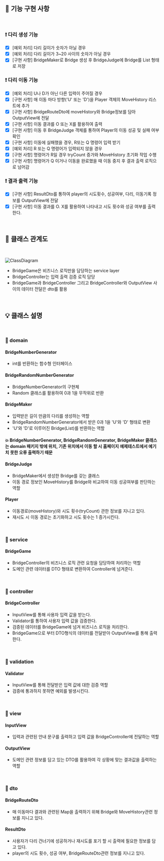 ## :pencil: 기능 구현 사항
<br/>

### :exclamation: 다리 생성 기능
  - [x] [예외 처리] 다리 길이가 숫자가 아닐 경우
  - [x] [예외 처리] 다리 길이가 3~20 사이의 숫자가 아닐 경우
  - [x] [구현 사항] BridgeMaker로 Bridge 생성 후 BridgeJudge에 Bridge를 List 형태로 저장

### :exclamation: 다리 이동 기능
  - [x] [예외 처리] U나 D가 아닌 다른 입력이 주어질 경우
  - [x] [구현 사항] 매 이동 마다 방향('U' 또는 'D')을 Player 객체의 MoveHistory 리스트에 추가
  - [x] [구현 사항] BridgeRouteDto에 moveHistory와 Bridge정보를 담아 OutputView에 전달
  - [x] [구현 사항] 이동 결과를 O 또는 X를 활용하여 출력
  - [x] [구현 사항] 이동 후 BridgeJudge 객체를 통하여 Player의 이동 성공 및 실패 여부 확인
  - [X] [구현 사항] 이동에 실패했을 경우, R또는 Q 명령어 입력 받기
  - [X] [예외 처리] R 또는 Q 명령어가 입력되지 않을 경우
  - [X] [구현 사항] 명령어가 R일 경우 tryCount 증가와 MoveHistory 초기화 작업 수행
  - [X] [구현 사항] 명령어가 Q 이거나 이동을 완료했을 때 이동 중지 후 결과 출력 로직으로 넘어감

### :exclamation: 결과 출력 기능
  - [x] [구현 사항] ResultDto를 통하여 player의 시도횟수, 성공여부, 다리, 이동기록 정보를 OutputView에 전달
  - [x] [구현 사항] 이동 결과를 O. X를 활용하여 나타내고 시도 횟수와 성공 여부를 출력한다.

<br/>

## :key: 클래스 관계도
<br/>

![ClassDiagram](https://user-images.githubusercontent.com/96610382/202952542-991e098f-fecc-4414-8a5a-3a9b55bc1d4a.jpg)
- BridgeGame은 비즈니스 로직만을 담당하는 service layer
- BridgeController는 입력 출력 검증 로직 담당
- BridgeGame과 BridgeController 그리고 BridgeController와 OutputView 사이의 데이터 전달은 dto를 활용

<br/>

## :bulb: 클래스 설명

<br/>

### :file_folder: domain

#### BridgeNumberGenerator
- int를 반환하는 함수형 인터페이스
#### BridgeRandomNumberGenerator
- BridgeNumberGenerator의 구현체
- Random 클래스를 활용하여 0과 1을 무작위로 반환
#### BridgeMaker
- 입력받은 길이 만큼의 다리를 생성하는 역할
- BridgeRandomNumberGenerator에서 받은 0과 1을 'U'와 'D' 형태로 변환
- 'U'와 'D'로 이루어진 Bridge(List)를 반환하는 역할

#### :boom: BridgeNumberGenerator, BridgeRandomGenerator, BridgeMaker 클래스는 domain 패키지 밖에 위치, 기존 위치에서 이동 할 시 홈페이지 예제테스트에서 예기치 못한 오류 출력하기 때문

#### BridgeJudge
- BridgeMaker에서 생성한 Bridge를 갖는 클래스
- 이동 경로 정보인 MoveHistory를 Bridge와 비교하여 이동 성공여부를 판단하는 역할
#### Player
- 이동경로(moveHistory)와 시도 횟수(tryCount) 관한 정보를 지니고 있다.
- 재시도 시 이동 경로는 초기화하고 시도 횟수는 1 증가시킨다.

<br/>

### :file_folder: service
#### BridgeGame
- BridgeController의 비즈니스 로직 관련 요청을 담당하여 처리하는 역할
- 도메인 관련 데이터를 DTO 형태로 변환하여 Controller에 넘겨준다.

<br/>

### :file_folder: controller
#### BridgeController
- InputView를 통해 사용자 입력 값을 받는다.
- Validator를 통하여 사용자 입력 값을 검증한다.
- 검증된 데이터를 BridgeGame에 넘겨 비즈니스 로직을 처리한다.
- BridgeGame으로 부터 DTO형식의 데이터를 전달받아 OutputView를 통해 출력한다.

<br/>

### :file_folder: validation
#### Validator
- InputView를 통해 전달받은 입력 값에 대한 검증 역할
- 검증에 통과하지 못하면 예외를 발생시킨다.

<br/>

### :file_folder: view
#### InputView
- 입력과 관련된 안내 문구를 출력하고 입력 값을 BridgeController에 전달하는 역할
#### OutputView
- 도메인 관련 정보를 담고 있는 DTO를 활용하여 각 상황에 맞는 결과값을 출력하는 역할

<br/>

### :file_folder: dto
#### BridgeRouteDto
- 매 이동마다 결과와 관련된 Map을 출력하기 위해 Bridge와 MoveHistory관련 정보를 지니고 있다.
#### ResultDto
- 사용자가 다리 건너기에 성공하거나 재시도를 포기 할 시 출력에 필요한 정보를 담고 있다.
- player의 시도 횟수, 성공 여부, BridgeRouteDto관련 정보를 지니고 있다.
